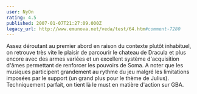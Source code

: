```yaml
---
user: NyOn
rating: 4.5
published: 2007-01-07T21:27:09.000Z
legacy_url: http://www.emunova.net/veda/test/64.htm#comment-7280
---
```

Assez déroutant au premier abord en raison du contexte plutôt inhabituel, on retrouve très vite le plaisir de parcourir le chateau de Dracula et plus encore avec des armes variées et un excellent système d'acquisition d'âmes permettant de renforcer les pouvoirs de Soma.
A noter que les musiques participent grandement au rythme du jeu malgré les limitations imposées par le support (un grand plus pour le thème de Julius).
Techniquement parfait, on tient là le must en matière d'action sur GBA.